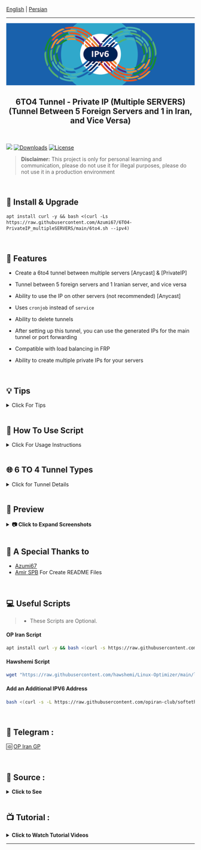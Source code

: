 [English](/README.md) | [Persian](/README-Fa.md)

------------------------------------------
<p align="center">
  <picture>
    <source media="(prefers-color-scheme: dark)" srcset="./Media/Pic.png">
    <img alt="6to4" src="./Media/Pic.png">
  </picture>
</p>


<h2 align="center"><strong>6TO4 Tunnel - Private IP (Multiple SERVERS)
  <br>
(Tunnel Between 5 Foreign Servers and 1 in Iran, and Vice Versa)
</strong></h2>

<br>

[![](https://img.shields.io/github/v/release/Azumi67/6TO4-PrivateIP_multipleSERVERS.svg)](https://github.com/Azumi67/6TO4-PrivateIP_multipleSERVERS/releases)
[![Downloads](https://img.shields.io/github/downloads/Azumi67/6TO4-PrivateIP_multipleSERVERS/total.svg)](#)
[![License](https://img.shields.io/badge/license-GPL%20V3-blue.svg?longCache=true)](https://www.gnu.org/licenses/gpl-3.0.en.html)

> **Disclaimer:** This project is only for personal learning and communication, please do not use it for illegal purposes, please do not use it in a production environment

<br>

## 🔧 Install & Upgrade

```
apt install curl -y && bash <(curl -Ls https://raw.githubusercontent.com/Azumi67/6TO4-PrivateIP_multipleSERVERS/main/6to4.sh --ipv4)
```

<br>

## **🌟 Features**  

- Create a 6to4 tunnel between multiple servers [Anycast] & [PrivateIP]  

- Tunnel between 5 foreign servers and 1 Iranian server, and vice versa  

- Ability to use the IP on other servers (not recommended) [Anycast]  

- Uses `cronjob` instead of `service`  

- Ability to delete tunnels  

- After setting up this tunnel, you can use the generated IPs for the main tunnel or port forwarding  

- Compatible with load balancing in FRP  

- Ability to create multiple private IPs for your servers  

 
<br>

##  💡 Tips

<details>
  <summary>Click For Tips</summary>

1. **Configure Foreign Servers First**  
   - Start by configuring your foreign servers first, then configure the Iranian server.

2. **Tunnel Between 5 Foreign Servers and 1 Iranian Server**  
   - You can create a tunnel between 5 foreign servers and 1 Iranian server, and vice versa.

3. **Use of Private IPs for Load Balancing**  
   - These private IPs can be used for load balancing, which I will provide soon.

4. **Fixing Ping Issues Between Servers**  
   - If pinging between the 5 foreign servers and 1 Iranian server does not work while creating the tunnel, reboot all the servers at once. This should likely fix the issue.

5. **Alternative Solution for Connection Issues**  
   - If there is a specific server connection issue (e.g., in the 5 foreign server and 1 Iranian server tunnel, server 3 is the problem), uninstall the problematic server and reconfigure it.

6. **Ensure Correct Use of IPs**  
   - Ensure that you use the correct IP for each server to avoid errors.
   - For example, when configuring foreign server 1 and the Iranian server, you should use the Turkish server’s IP for foreign server 1, and use the German server’s IP for foreign server 2 and the Iranian server.

7. **SSH or Ping from Iranian Server to Foreign Servers**  
   - Before setting up the 6to4 tunnel, make sure you can SSH or ping from the Iranian server to the foreign servers.

8. **Private IPs for Each Foreign Server**  
   - In the Iranian server configuration, you will have a unique private IP for each foreign server. Ensure these IPs are entered correctly.

9. **If the Tunnel is Panel-to-Panel**  
   - For panel-to-panel tunnels, only the foreign server’s IP is required.

10. **If FRP Tunnels Are Used**  
    - For FRP tunnels, you will need the private IPs of each foreign server on the Iranian server.

11. **Open Private IPs**  
    - If the tunnel is panel-to-panel, you will need to open the private IPs.

12. **Testing and Error Correction for Tunnel Configuration**  
    - Through trial and error, you can configure the tunnels correctly.
</details>

  <br>

  
##  📜 How To Use Script

<details>
  <summary>Click For Usage Instructions</summary>
  
  ### 🛠 Creating a Private IP Between 1 Foreign Server and 1 Iranian Server
  <details>
    <summary>Click For Details</summary>
    
      - Create a private IP: Start from the foreign server.  
      - Enter the IPv4 addresses of both the foreign and Iranian servers.  
      - Enter the /64 subnet.  
      - Specify the number of private IPs you need.  
      - Save the generated IPs in Notepad for use in the tunnel.  
      - The private IP and a ping service will be automatically created to prevent disruptions.  
      - Repeat the same steps for the Iranian server.  

  </details>

  <br>

  ### 🛠 Creating a Private IP Between 1 Foreign Server and 5 Iranian Servers
  <details>
    <summary>Click For Details</summary>

    🌍 Foreign Server Configuration
    
    - In this tunnel, we use 2 Iranian servers and 1 foreign server.  
    - Always start the tunnel configuration from the foreign server.  
    - Enter the number of Iranian servers you have (the maximum allowed is 5 servers).  
    - For each Iranian server, enter the same foreign IP (e.g., Turkey).  
    - Note: If you use the Yerevan IP for Iranian server 1, use the same Yerevan IP for the configuration of Iranian server 1.  
    - For example, if you use the Yerevan IP for server 1 and the Shatel IP for server 2, then in the Iranian server configuration, server 1 will use the Yerevan IP and server 2 will use the Shatel IP. Otherwise, the tunnel won't be established.  
    - Enter the number of IPs you need for each server.  
    - To create cronjobs for your servers, enter the number of servers with a space in between. For example, if you have 2 Iranian servers, enter it as (2 1).  

    ---

    🇮🇷 Iranian Server 1 Configuration

    - Now, we need to configure each Iranian server separately.  
    - For example, if for Iranian server 1, we used the Yerevan server IP (from the previous image), then we need to use the Yerevan IP here as well for Iranian server 1.  
    - The foreign server IP remains the same for all Iranian servers since the tunnel involves 3 Iranian servers and 1 foreign server.  
    - Enter the number of IPs you want for this server.  

    ---

    🇮🇷 Iranian Server 2 Configuration

    - For Iranian server 2, configure it as explained for Iranian server 1.  
    - The foreign server IP is the same for all Iranian servers.  
    - Enter the number of IPs you need for this server.  
    - If you have a third Iranian server, configure it in the same way as the previous servers.  
    - To remove tunnels, go to the relevant section to delete the tunnel.  

  </details>

  <br>

  ### 🛠 Creating a Private IP Between 5 Foreign Servers and 1 Iranian Server
  <details>
    <summary>Click For Details</summary>

    🌍 Foreign Server Configuration

    - Always start the tunnel configuration from the **foreign server**.  
    - Now, we need to configure each foreign server separately.  
    - The Iranian server is the same for all foreign servers, since the tunnel involves 3 foreign servers and 1 Iranian server.  
    - Enter the number of IPs you want for each foreign server.

    ---

    🌍 Foreign Server 2 Configuration

    - For foreign server 2, configure it similarly as you did for foreign server 1.  
    - The Iranian server is the same for all foreign servers.  
    - Enter the number of IPs you want for this server.  
    - If you have a third foreign server, configure it as shown in the example.  
    - To remove tunnels, go to the relevant section and delete the tunnel.  


    ---

    🇮🇷 Iranian Server Configuration

    - This tunnel uses 2 foreign servers and 1 Iranian server.  
    - Enter the number of foreign servers you have (the maximum allowed is 5 servers).  
    - For each foreign server, enter the same Iranian IP (e.g., Yerevan) and specify the foreign server IP for each server.  
    - Note: If you enter the Turkey IP for foreign server 1, use the same Turkey IP for the configuration of foreign server 1.  
    - This means that if you use the Turkey IP for server 1 and the Germany IP for server 2, the configuration of the foreign servers will also have Turkey IP for server 1 and Germany IP for server 2, otherwise, the tunnel will not be established.  
    - Enter the number of IPs you need for each foreign server.  
    - To create cronjobs for your servers, enter the number of servers with a space in between. For example, if you have 2 foreign servers, enter it as (2 1).  

  </details>
</details>


<br>
 

## **🌐 6 TO 4 Tunnel Types** 
<details>
  <summary>Click for Tunnel Details</summary>
  
  ### **❌ Tunnel Without Anycast**  
  <details>
    <summary>Click For Details</summary>
    
    🌍 Foreign Server Configuration
    
    - This tunnel uses one foreign server and one Iranian server.  
    - Start the tunnel configuration from the **foreign server**. Enter both the foreign and Iranian server IPs.  
    - Specify the number of IPs you need.  
    - To enable the ping service, enter the **IPv4 address of the Iranian server** as shown in the screenshot.  
    
    ---

    🇮🇷 Iranian Server Configuration

    - This tunnel uses one foreign server and one Iranian server.  
    - Enter both the foreign and Iranian server IPs.  
    - Specify the number of IPs you need.  
    - To enable the ping service, enter the **IPv4 address of the foreign server** as shown in the screenshot.  

  </details>

  <br>

  ### **✅ Tunnel with Anycast**  
  <details>
    <summary>Click For Details</summary>
    
    🌍 Foreign Server Configuration

    - This tunnel uses one foreign server and one Iranian server.  
    - Start the tunnel configuration from the **foreign server**. Enter the foreign server IP.  
    - Specify the number of IPs you need.  
    - To enable the ping service, enter the **IPv4 address of the Iranian server**.  
    - You can use this IP on other servers as well and get a ping, but the ping time depends on your server and may not be optimal.  
    
    ---

    🇮🇷 Iranian Server Configuration

    - This tunnel uses one foreign server and one Iranian server.  
    - Enter the **IPv4 address** of the Iranian server.  
    - Specify the number of IPs you need.  
    - To enable the ping service, enter the **IPv4 address of the foreign server**.  
    - You can use this IP on other servers as well and get a ping, but the ping time depends on your server and may not be optimal.  

  </details>
</details>

<br>

## 👀 Preview  
<details>
  <summary><strong>📷 Click to Expand Screenshots</strong></summary>
  <br>

  <picture>
    <source media="(prefers-color-scheme: dark)" srcset="./Media/Screenshot1.png">
    <img alt="6TO4-SS1" src="./Media/Screenshot1.png">
  </picture>

  <br>

  <picture>
    <source media="(prefers-color-scheme: dark)" srcset="./Media/Screenshot2.png">
    <img alt="6TO4-SS2" src="./Media/Screenshot2.png">
  </picture>

  <br>
</details>

<br>

## 🙏 A Special Thanks to

- [Azumi67](https://github.com/Azumi67/)
- [Amir SPB](https://github.com/AMiR-SPB/) For Create README Files


<br>
  
## **💻 Useful Scripts**  
> - These Scripts are Optional.  


#### OP Iran Script
```bash
apt install curl -y && bash <(curl -s https://raw.githubusercontent.com/opiran-club/VPS-Optimizer/main/optimizer.sh --ipv4)
```

#### Hawshemi Script
```bash
wget "https://raw.githubusercontent.com/hawshemi/Linux-Optimizer/main/linux-optimizer.sh" -O linux-optimizer.sh && chmod +x linux-optimizer.sh && bash linux-optimizer.sh
```

#### Add an Additional IPV6 Address
```bash
bash <(curl -s -L https://raw.githubusercontent.com/opiran-club/softether/main/opiran-seth)
```

<br>

## **💬 Telegram :** 

🆔 [OP Iran GP](https://t.me/OPIranClub)

<br>

## **📂 Source :**
<details>
  <summary><strong>Click to See</strong></summary>
 
  ### 1️⃣ [OP Iran](https://github.com/opiran-club)
  ### 2️⃣ [Hwashemi](https://github.com/hawshemi/Linux-Optimizer)
  
  <br>
</details>

<br>

## **📺 Tutorial :**
<details>
  <summary><strong>Click to Watch Tutorial Videos</strong></summary>
 
  ### 1️⃣ [YouTube](#)

<br>
</details>

------------------------------------------
